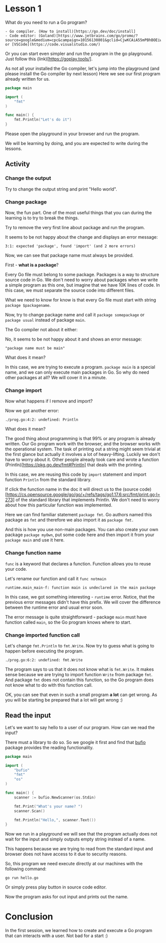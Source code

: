 # Lesson 1

What do you need to run a Go program?

    - Go compiler. (How to install)[https://go.dev/doc/install]
    - Code editor: (Goland)[https://www.jetbrains.com/go/promo/?source=google&medium=cpc&campaign=10156130801&gclid=CjwKCAiA55mPBhBOEiwANmzoQqsFRbbsB67NkuZM5EHt4qd33iv9XBcbxbnQEEfei2q0nwPT6tRI_xoCvZYQAvD_BwE] or [VSCode](https://code.visualstudio.com/)

Or you can start even simpler and run the program in the go playground. Just follow this (link)[https://goplay.tools/].

As not all your installed the Go compiler, let's jump into the playground (and please install the Go compiler by next lesson) Here we see our first program already written for us.

```go
package main

import (
	"fmt"
)

func main() {
	fmt.Println("Let's do it")
}
```

Please open the playground in your browser and run the program. 

We will be learning by doing, and you are expected to write during the lessons.

## Activity

### Change the output

Try to change the output string and print "Hello world".

### Change package

Now, the fun part. One of the most useful things that you can during the learning is to try to break the things.

Try to remove the very first line about package and run the program.

It seems to be not happy about the change and displays an error message:

    3:1: expected 'package', found 'import' (and 2 more errors)

Now, we can see that package name must always be provided.

First - **what is a package**?

Every Go file must belong to some package. Packages is a way to structure source code in Go. We don't need to worry about packages when we write a simple program as this one, but imagine that we have 10K lines of code. In this case, we must separate the source code into different files.

What we need to know for know is that every Go file must start with string `package $packagename`.

Now, try to change package name and call it `package somepackage` or `package usual` instead of package `main`.

The Go compiler not about it either:

No, it seems to be not happy about it and shows an error message:

    "package name must be main"

What does it mean?

In this case, we are trying to execute a program. `package main` is a special name, and we can only execute main packages in Go. So why do need other packages at all? We will cover it in a minute.

### Change import

Now what happens if I remove and import? 

Now we got another error:

    ./prog.go:4:2: undefined: Println

What does it mean?

The good thing about programming is that 99% or any program is already written. Our Go program work with the browser, and the browser works with the operational system. The task of printing out a string might seem trivial at the first glance but actually it involves a lot of heavy-lifting. Luckily we don't have to worry about it. Other people already took care and wrote a function (Println)[https://pkg.go.dev/fmt#Println] that deals with the printing.

In this case, we are reusing this code by `import` statement and import function `Println` from the standard library. 

If click the function name in the doc it will direct us to the (source code)[https://cs.opensource.google/go/go/+/refs/tags/go1.17.6:src/fmt/print.go;l=273] of the standard library that implements Println. We don't need to worry about how this particular function was implemented. 

Here we can find familiar statement `package fmt`. Go authors named this package as `fmt` and therefore we also import it as `package fmt.` 

And this is how you use non-main packages. You can also create your own package `package myOwn`, put some code here and then import it from your `package main` and use it here.

### Change function name

`func` is a keyword that declares a function. Function allows you to reuse your code.

Let's rename our function and call it `func notmain`

    runtime.main_main·f: function main is undeclared in the main package

In this case, we got something interesting - `runtime` error. Notice, that the previous error messages didn't have this prefix. We will cover the difference between the runtime error and usual error soon.

The error message is quite straightforward - package `main` must have function called `main`, so the Go program knows where to start.

### Change imported function call

Let's change `fmt.Println` to `fmt.Write`. Now try to guess what is going to happen before executing the program.

    ./prog.go:6:2: undefined: fmt.Write

The program says to us that it does not know what is `fmt.Write`. It makes sense because we are trying to import function `Write` from package `fmt`. And package `fmt` does not contain this function, so the Go program does not know what to do with this function call.

OK, you can see that even in such a small program **a lot** can get wrong. As you will be starting be prepared that a lot will get wrong :) 

## Read the input

Let's we want to say hello to a user of our program. How can we read the input? 

There must a library to do so. So we google it first and find that [bufio](https://pkg.go.dev/bufio) package provides the reading functionality.

```go
package main

import (
	"bufio"
	"fmt"
	"os"
)

func main() {
	scanner := bufio.NewScanner(os.Stdin)

	fmt.Print("What's your name? ")
	scanner.Scan()

	fmt.Println("Hello,", scanner.Text())
}
```

Now we run in a playground we will see that the program actually does not wait for the input and simply outputs empty string instead of a name.

This happens because we are trying to read from the standard input and browser does not have access to it due to security reasons.

So, this program we need execute directly at our machines with the following command:

    go run hello.go

Or simply press play button in source code editor.

Now the program asks for out input and prints out the name.

# Conclusion

In the first session, we learned how to create and execute a Go program that can interacts with a user. Not bad for a start :)
